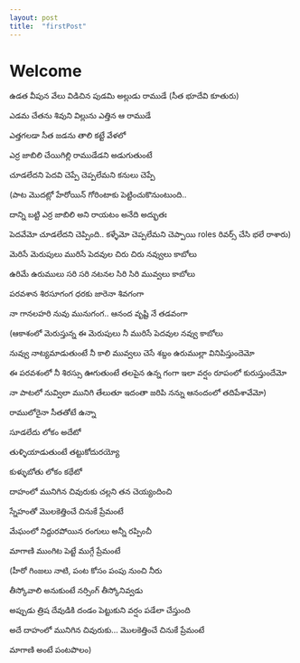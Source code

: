 ```yaml
---
layout: post
title:  "firstPost"
---
```


# Welcome





ఉడత వీపున వేలు విడిచిన పుడమి అల్లుడు రాముడే  (సీత భూదేవి కూతురు)

ఎడమ చేతను శివుని విల్లును ఎత్తిన ఆ రాముడే

ఎత్తగలడా సీత జడను తాలి కట్టే వేళలో 


ఎర్ర జాబిలి చేయిగిల్లి రాముడేడని అడుగుతుంటే 

చూడలేదని పెదవి చెప్పే చెప్పలేమని కనులు చెప్పే 

(పాట మొదట్లో హేరోయిన్ గోరింటాకు పెట్టించుకొనుంటుంది.. 

దాన్ని బట్టి ఎర్ర జాబిలి అని రాయటం అనేది అద్భుతః

పెదవేమో చూడలేదని చెప్పింది.. కళ్ళేమో చెప్పలేమని చెప్పాయి roles రివర్స్ చేసి భలే రాశారు)



మెరిసే మెరుపులు మురిసే పెదవుల చిరు చిరు నవ్వులు కాబోలు

ఉరిమే ఉరుములు సరి సరి నటనల సిరి సిరి మువ్వలు కాబోలు 

పరవశాన శిరసూగంగ ధరకు జారెనా శివగంగా

నా గానలహరి నువు మునుగంగ.. ఆనంద వృష్టి నే తడవంగా
 
(ఆకాశంలో మెరుస్తున్న ఈ మెరుపులు నీ మురిసే పెదవుల నవ్వు కాబోలు

నువ్వు నాట్యమాడుతుంటే నీ కాలి మువ్వలు చెసే శబ్దం ఉరుముల్లా వినిపిస్తుందెమో

ఈ పరవశంలో నీ శిరస్సు ఊగుతుంటే తలపైన ఉన్న గంగా ఇలా వర్షం రూపంలో కురుస్తుందేమో

నా పాటలో నువ్విలా మునిగి తేలుతూ ఇదంతా జరిపి నన్ను ఆనందంలో తదిపేశావేమో)



రాములోరైనా సీతతోటే ఉన్నా 

సూడలేదు లోకం అదేటో

తుళ్ళియాడుతుంటే తట్టుకోదురయ్యో 

కుళ్ళుబోతు లోకం కథేటో



దాహంలో మునిగిన చివురుకు చల్లని తన చెయ్యందించి 

స్నేహంతో మొలకెత్తించే చినుకే ప్రేమంటే 

మేఘంలో నిద్దురపోయిన రంగులు అన్నీ రప్పించీ

మాగాణి ముంగిట పెట్టే ముగ్గే ప్రేమంటే 

(హీరో గింజలు నాటి, పంట కోసం పంపు నుంచి నీరు

తీస్కోవాలి అనుకుంటే నర్సింగ్ తీస్కోనివ్వడు

అప్పుడు త్రిష దేవుడికి దండం పెట్టుకుని వర్షం పడేలా చేస్తుంది 

అదే దాహంలో మునిగిన చివురుకు... మొలకెత్తించే చినుకే ప్రేమంటే

మాగాణి అంటే పంటపొలం)


